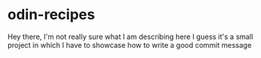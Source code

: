 # odin-recipes

Hey there, I'm not really sure what I am describing here I guess it's a small project in which I have to showcase how to write a good commit message